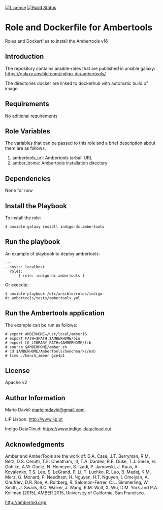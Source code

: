 [![License](http://img.shields.io/:license-apache-blue.svg?style=flat-square)](http://www.apache.org/licenses/LICENSE-2.0.html)
[![Build Status](https://travis-ci.org/indigo-dc/ansible-role-ambertools.svg?branch=master)](https://travis-ci.org/indigo-dc/ansible-role-ambertools)

Role and Dockerfile for Ambertools
==================================

Roles and Dockerfiles to install the Ambertools v16

Introduction
------------

The repository contains ansible-roles that are published in
ansible galaxy: https://galaxy.ansible.com/indigo-dc/ambertools/

The directories docker are linked to
dockerhub with automatic build of image.

Requirements
------------

No aditional requirements

Role Variables
--------------

The variables that can be passed to this role and a brief description
about them are as follows.

1. ambertools_url: Ambertools tarball URL
2. amber_home: Ambertools installation directory

Dependencies
------------

None for now

Install the Playbook
--------------------

To install the role:

```
$ ansible-galaxy install indigo-dc.ambertools
```

Run the playbook
----------------

An example of playbook to deploy ambertools:

```
---
- hosts: localhost
  roles:
    - { role: indigo-dc.ambertools }
```

Or execute:

```
$ ansible-playbook /etc/ansible/roles/indigo-dc.ambertools/tests/ambertools.yml
```


Run the Ambertools application
------------------------------

The example can be run as follows:
```
# export AMBERHOME=/usr/local/amber16
# export PATH=$PATH:$AMBERHOME/bin
# export LD_LIBRARY_PATH=$AMBERHOME/lib
# source $AMBERHOME/amber.sh
# cd $AMBERHOME/AmberTools/benchmarks/nab
# time ./bench_amber gcn4p1
```
License
-------

Apache v2

Author Information
------------------

Mario David: <mariojmdavid@gmail.com>

LIP Lisbon: http://www.lip.pt

Indigo DataCloud: https://www.indigo-datacloud.eu/

Acknowledgments
---------------

Amber and AmberTools are the work of:
D.A. Case, J.T. Berryman, R.M. Betz, D.S. Cerutti, T.E. Cheatham, III, T.A. Darden, R.E. Duke,
T.J. Giese, H. Gohlke, A.W. Goetz, N. Homeyer, S. Izadi, P. Janowski, J. Kaus, A. Kovalenko,
T.S. Lee, S. LeGrand, P. Li, T. Luchko, R. Luo, B. Madej, K.M. Merz, G. Monard, P. Needham,
H. Nguyen, H.T. Nguyen, I. Omelyan, A. Onufriev, D.R. Roe, A. Roitberg, R. Salomon-Ferrer,
C.L. Simmerling, W. Smith, J. Swails, R.C. Walker, J. Wang, R.M. Wolf, X. Wu, D.M. York and P.A. Kollman (2015),
AMBER 2015, University of California, San Francisco.

http://ambermd.org/
